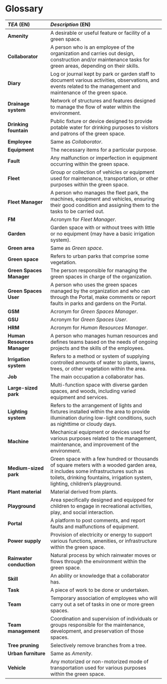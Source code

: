 # Glossary

| **_TEA_** (EN)              | **_Description_** (EN)                                                                                                                                                                                            |                                       
|:----------------------------|:------------------------------------------------------------------------------------------------------------------------------------------------------------------------------------------------------------------|
| **Amenity**                 | A desirable or useful feature or facility of a green space.                                                                                                                                                       |
| **Collaborator**            | A person who is an employee of the organization and carries out design, construction and/or maintenance tasks for green areas, depending on their skills.                                                         |
| **Diary**                   | Log or journal kept by park or garden staff to document various activities, observations, and events related to the management and maintenance of the green space.                                                |
| **Drainage system**         | Network of structures and features designed to manage the flow of water within the environment.                                                                                                                   |
| **Drinking fountain**       | Public fixture or device designed to provide potable water for drinking purposes to visitors and patrons of the green space.                                                                                      |
| **Employee**                | Same as _Collaborator_.                                                                                                                                                                                           |
| **Equipment**               | The necessary items for a particular purpose.                                                                                                                                                                     |
| **Fault**                   | Any malfunction or imperfection in equipment occurring within the green space.                                                                                                                                    |
| **Fleet**                   | Group or collection of vehicles or equipment used for maintenance, transportation, or other purposes within the green space.                                                                                      |
| **Fleet Manager**           | A person who manages the fleet park, the machines, equipment and vehicles, ensuring their good condition and assigning them to the tasks to be carried out.                                                       |
| **FM**                      | Acronym for _Fleet Manager_.                                                                                                                                                                                      |
| **Garden**                  | Garden space with or without trees with little or no equipment (may have a basic irrigation system).                                                                                                              |
| **Green area**              | Same as _Green space_.                                                                                                                                                                                            |
| **Green space**             | Refers to urban parks that comprise some vegetation.                                                                                                                                                              |
| **Green Spaces Manager**    | The person responsible for managing the green spaces in charge of the organization.                                                                                                                               |
| **Green Spaces User**       | A person who uses the green spaces managed by the organization and who can through the Portal, make comments or report faults in parks and gardens on the Portal.                                                 |
| **GSM**                     | Acronym for _Green Spaces Manager_.                                                                                                                                                                               |
| **GSU**                     | Acronym for _Green Spaces User_.                                                                                                                                                                                  |
| **HRM**                     | Acronym for _Human Resources Manager_.                                                                                                                                                                            |
| **Human Resources Manager** | A person who manages human resources and defines teams based on the needs of ongoing projects and the skills of the employees.                                                                                    |
| **Irrigation system**       | Refers to a method or system of supplying controlled amounts of water to plants, lawns, trees, or other vegetation within the area.                                                                               |
| **Job**                     | The main occupation a collaborator has.                                                                                                                                                                           |
| **Large-sized park**        | Multi-function space with diverse garden spaces, and woods, including varied equipment and services.                                                                                                              |
| **Lighting system**         | Refers to the arrangement of lights and fixtures installed within the area to provide illumination during low-light conditions, such as nighttime or cloudy days.                                                 |
| **Machine**                 | Mechanical equipment or devices used for various purposes related to the management, maintenance, and improvement of the environment.                                                                             |
| **Medium-sized park**       | Green space with a few hundred or thousands of square meters with a wooded garden area, it includes some infrastructures such as toilets, drinking fountains, irrigation system, lighting, children’s playground. |
| **Plant material**          | Material derived from plants.                                                                                                                                                                                     |
| **Playground**              | Area specifically designed and equipped for children to engage in recreational activities, play, and social interaction.                                                                                          |
| **Portal**                  | A platform to post comments, and report faults and malfunctions of equipment.                                                                                                                                     |
| **Power supply**            | Provision of electricity or energy to support various functions, amenities, or infrastructure within the green space.                                                                                             |
| **Rainwater conduction**    | Natural process by which rainwater moves or flows through the environment within the green space.                                                                                                                 |
| **Skill**                   | An ability or knowledge that a collaborator has.                                                                                                                                                                  |
| **Task**                    | A piece of work to be done or undertaken.                                                                                                                                                                         |
| **Team**                    | Temporary association of employees who will carry out a set of tasks in one or more green spaces.                                                                                                                 |
| **Team management**         | Coordination and supervision of individuals or groups responsible for the maintenance, development, and preservation of those spaces.                                                                             |
| **Tree pruning**            | Selectively remove branches from a tree.                                                                                                                                                                          |
| **Urban furniture**         | Same as _Amenity_.                                                                                                                                                                                                |
| **Vehicle**                 | Any motorized or non-motorized mode of transportation used for various purposes within the green space.                                                                                                           |






